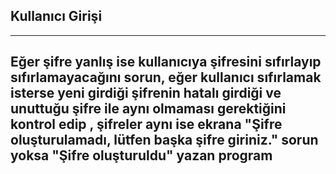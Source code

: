 ## Kullanıcı Girişi

---
Eğer şifre yanlış ise kullanıcıya şifresini sıfırlayıp sıfırlamayacağını sorun,
eğer kullanıcı sıfırlamak isterse yeni girdiği şifrenin hatalı girdiği ve unuttuğu şifre ile aynı olmaması gerektiğini kontrol edip ,
şifreler aynı ise ekrana "Şifre oluşturulamadı, lütfen başka şifre giriniz." sorun yoksa "Şifre oluşturuldu" yazan program
---

